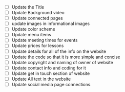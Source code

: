 - [ ] Update the Title
- [ ] Update Background video
- [ ] Update connected pages
- [ ] update images in informational images
- [ ] Update color scheme
- [ ] Update menu items
- [ ] Update meeting times for events
- [ ] Update prices for lessons
- [ ] Update details for all of the info on the website
- [ ] Update the code so that it is more simple and concise
- [ ] Update copyright and naming of owner of website
- [ ] Update contact info and coding for it
- [ ] Update get in touch section of website
- [ ] Update All text in the website
- [ ] Update social media page connections
